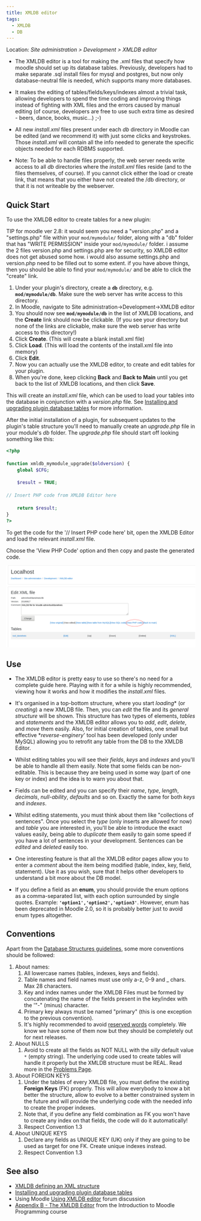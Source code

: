 ```yaml
---
title: XMLDB editor
tags:
  - XMLDB
  - DB
---
```

Location: *Site administration > Development > XMLDB editor*

- The XMLDB editor is a tool for making the .xml files that specify how moodle should set up its database tables. Previously, developers had to make separate .sql install files for mysql and postgres, but now only database-neutral file is needed, which supports many more databases.

- It makes the editing of tables/fields/keys/indexes almost a trivial task, allowing developers to spend  the time coding and improving things instead of fighting with XML files and the errors caused by manual editing (of course, developers are free to use such extra time as desired - beers, dance, books, music...) ;-)

- All new *install.xml* files present under each *db* directory in Moodle can be edited (and we recommend it) with just some clicks and keystrokes. Those *install.xml* will contain all the info needed to generate the specific objects needed for each RDBMS supported.

- Note: To be able to handle files properly, the web server needs write access to all *db* directories where the *install.xml* files reside (and to the files themselves, of course). If you cannot click either the load or create link, that means that you either have not created the /db directory, or that it is not writeable by the webserver.

## Quick Start

To use the XMLDB editor to create tables for a new plugin:

TIP for moodle ver 2.8: it would seem you need a "version.php" and a "settings.php" file within your `mod/mymodule/` folder, along with a "db" folder that has "WRITE PERMISSION" inside your `mod/mymodule/` folder. i assume the 2 files version.php and settings.php are for security, so XMLDB editor does not get abused some how. i would also assume settings.php and version.php need to be filled out to some extent. if you have above things, then you should be able to find your `mod/mymodule/` and be able to click the "create" link.

1. Under your plugin's directory, create a **`db`** directory, e.g. **`mod/mymodule/db`**. Make sure the web server has write access to this directory.
2. In Moodle, navigate to Site administration->Development->XMLDB editor
3. You should now see **`mod/mymodule/db`** in the list of XMLDB locations, and the **Create** link should now be clickable. (If you see your directory but none of the links are clickable, make sure the web server has write access to this directory!)
4. Click **Create**. (This will create a blank install.xml file)
5. Click **Load**. (This will load the contents of the install.xml file into memory)
6. Click **Edit**.
7. Now you can actually use the XMLDB editor, to create and edit tables for your plugin.
8. When you're done, keep clicking **Back** and **Back to Main** until you get back to the list of XMLDB locations, and then click **Save**.

This will create an *install.xml* file, which can be used to load your tables into the database in conjunction with a *version.php* file. See [Installing and upgrading plugin database tables](https://docs.moodle.org/dev/Installing_and_upgrading_plugin_database_tables) for more information.

After the initial installation of a plugin, for subsequent updates to the plugin's table structure you'll need to manually create an *upgrade.php* file in your module's *db* folder. The *upgrade.php* file should start off looking something like this:

```php
<?php

function xmldb_mymodule_upgrade($oldversion) {
    global $CFG;

    $result = TRUE;

// Insert PHP code from XMLDB Editor here

    return $result;
}
?>
```

To get the code for the '// Insert PHP code here' bit, open the XMLDB Editor and load the relevant *install.xml* file.

Choose the 'View PHP Code' option and then copy and paste the generated code.

![An image showing the XMLDB Editor, highlighting the 'View PHP Code' link](./_xmldb/xmldbeditor-showphpcode.png)

## Use

- The XMLDB editor is pretty easy to use so there's no need for a complete guide here. Playing with it for a while is highly recommended, viewing how it works and how it modifies the *install.xml* files.

- It's organised in a top-bottom structure, where you start *loading** (or *creating*) a new XMLDB file. Then, you can *edit* the file and its *general structure* will be shown. This structure has two types of elements, *tables* and *statements* and the XMLDB editor allows you to *add*, *edit*, *delete*, and *move* them easily. Also, for initial creation of tables, one small but effective **reverse-enginery*' tool has been developed (only under MySQL) allowing you to retrofit any table from the DB to the XMLDB Editor.

- Whilst editing tables you will see their *fields*, *keys* and *indexes* and you'll be able to handle all them easily. Note that some fields can be non-editable. This is because they are being used in some way (part of one key or index) and the idea is to warn you about that.

- Fields can be edited and you can specify their *name*, *type*, *length*, *decimals*, *null-ability*, *defaults* and so on. Exactly the same for both *keys* and *indexes*.

- Whilst editing statements, you must think about them like "collections of sentences". Once you select the *type* (only inserts are allowed for now) and *table* you are interested in, you'll be able to introduce the exact values easily, being able to *duplicate* them easily to gain some speed if you have a lot of sentences in your development. Sentences can be *edited* and *deleted* easily too.

- One interesting feature is that all the XMLDB editor pages allow you to enter a *comment* about the item being modified (table, index, key, field, statement). Use it as you wish, sure that it helps other developers to understand a bit more about the DB model.

- If you define a field as an **enum**, you should provide the enum options as a comma-separated list, with each option surrounded by single quotes. Example: **`'option1','option2','option3'`**. However, enum has been deprecated in Moodle 2.0, so it is probably better just to avoid enum types altogether.

## Conventions

Apart from the [Database Structures guidelines](https://docs.moodle.org/dev/Database), some more conventions should be followed:

1. About names:
    1. All lowercase names (tables, indexes, keys and fields).
    1. Table names and field names must use only a-z, 0-9 and _ chars. Max 28 characters.
    1. Key and index names under the XMLDB Files must be formed by concatenating the name of the fields present in the key/index with the '"-" (minus) character.
    1. Primary key always must be named "primary" (this is one exception to the previous convention).
    1. It's highly recommended to avoid [reserved words](https://docs.moodle.org/dev/XMLDB_reserved_words) completely. We know we have some of them now but they should be completely out for next releases.
1. About NULLS
    1. Avoid to create all the fields as NOT NULL with the *silly* default value `*` (empty string). The underlying code used to create tables will handle it properly but the XMLDB structure must be REAL. Read more in the [Problems Page](https://docs.moodle.org/dev/XMLDB_Problems#NOT_NULL_fields_using_a_DEFAULT_*_clause).
1. About FOREIGN KEYS
    1. Under the tables of every XMLDB file, you must define the existing **Foreign Keys** (FK) properly. This will allow everybody to know a bit better the structure, allow to evolve to a better constrained system in the future and will provide the underlying code with the needed info to create the proper indexes.
    1. Note that, if you define any field combination as FK you won't have to create any index on that fields, the code will do it automatically!
    1. Respect Convention 1.3
1. About UNIQUE KEYS
    1. Declare any fields as UNIQUE KEY (UK) only if they are going to be used as target for one FK. Create unique indexes instead.
    1. Respect Convention 1.3

## See also

- [XMLDB defining an XML structure](https://docs.moodle.org/dev/XMLDB_defining_an_XML_structure)
- [Installing and upgrading plugin database tables](https://docs.moodle.org/dev/Installing_and_upgrading_plugin_database_tables)
- Using Moodle [Using XMLDB editor](http://moodle.org/mod/forum/discuss.php?d=82231) forum discussion
- [Appendix B - The XMLDB Editor](http://dev.moodle.org/mod/resource/view.php?id=55) from the Introduction to Moodle Programming course
